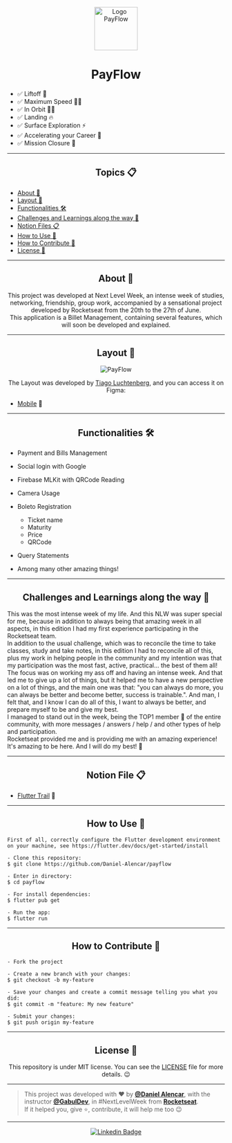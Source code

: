 <p align="center">
      <img src="https://user-images.githubusercontent.com/59374587/122830149-4f3dc700-d2be-11eb-9fe2-316561d10772.png" width="100" alt="Logo PayFlow"/>
</p>

<h1 align="center">PayFlow</h1>

- ✅ Liftoff 💪
- ✅ Maximum Speed 🏃‍♂️
- ✅ In Orbit 👨‍🚀 
- ✅ Landing 🔥
- ✅ Surface Exploration ⚡
- ✅ Accelerating your Career 🚀
- ✅ Mission Closure 💜

---

<h2 align="center">Topics 📋</h2>

   <p>
   
   - [About 📖](#about-)
   - [Layout 🎨](#layout-)
   - [Functionalities 🛠️](#functionalities-%EF%B8%8F)
   - [Challenges and Learnings along the way 🤯](#challenges-and-learnings-along-the-way-)
   - [Notion Files 📋](#notion-file-)
   - [How to Use 🤔](#how-to-use-)
   - [How to Contribute 💪](#how-to-contribute-)
   - [License 📝](#license-)

   </p>

---

<h2 align="center">About 📖</h2>

<p align="center">
    This project was developed at Next Level Week, an intense week of studies, networking, friendship, group work, accompanied by a sensational project developed by Rocketseat from the 20th to the 27th of June.<br>
    This application is a Billet Management, containing several features, which will soon be developed and explained.<br>
</p>

---

<h2 align="center">Layout 🎨</h2>

   <p align="center">
      <img alt="PayFlow" title="PayFlow" src="https://user-images.githubusercontent.com/59374587/122856653-86779c80-d2ed-11eb-8927-8c5433dc37d3.png" />
   </p>

   <p align="center">
      The Layout was developed by <a href="https://instagram.com/tiagoluchtenberg">Tiago Luchtenberg</a>, and you can access it on Figma:
   
   - <a href="https://www.figma.com/file/kLK7FYnWKMoN68sQXcSniu/PayFlow">Mobile</a> 📱
   </p>

---   

<h2 align="center">Functionalities 🛠️</h2>

   <p>
   
- Payment and Bills Management
- Social login with Google
- Firebase MLKit with QRCode Reading
- Camera Usage
- Boleto Registration
   - Ticket name
   - Maturity
   - Price
   - QRCode
- Query Statements
- Among many other amazing things!

   </p>

---

<h2 align="center">Challenges and Learnings along the way 🤯</h2>

   <p>
   This was the most intense week of my life. And this NLW was super special for me, because in addition to always being that amazing week in all aspects, in this edition I had my first experience participating in the Rocketseat team. <br>
   In addition to the usual challenge, which was to reconcile the time to take classes, study and take notes, in this edition I had to reconcile all of this, plus my work in helping people in the community and my intention was that my participation was the most fast, active, practical... the best of them all!<br>
   The focus was on working my ass off and having an intense week. And that led me to give up a lot of things, but it helped me to have a new perspective on a lot of things, and the main one was that: "you can always do more, you can always be better and become better, success is trainable.". And man, I felt that, and I know I can do all of this, I want to always be better, and prepare myself to be and give my best. <br>
   I managed to stand out in the week, being the TOP1 member 🥇 of the entire community, with more messages / answers / help / and other types of help and participation.<br>
   Rocketseat provided me and is providing me with an amazing experience! It's amazing to be here. And I will do my best! 💜
   </p>

---

<h2 align="center">Notion File 📋</h2>

- [Flutter Trail](https://www.notion.so/NLW-Together-Conte-dos-complementares-ae22125e899549efb2d4e360b5ee5ca3) 🚀

---

<h2 align="center">How to Use 🤔</h2>

   ```
   First of all, correctly configure the Flutter development environment on your machine, see https://flutter.dev/docs/get-started/install
   
   - Clone this repository:
   $ git clone https://github.com/Daniel-Alencar/payflow

   - Enter in directory:
   $ cd payflow

   - For install dependencies:
   $ flutter pub get

   - Run the app: 
   $ flutter run
   ```

---

<h2 align="center">How to Contribute 💪</h2>

   ```
   - Fork the project 

   - Create a new branch with your changes:
   $ git checkout -b my-feature

   - Save your changes and create a commit message telling you what you did:
   $ git commit -m "feature: My new feature"

   - Submit your changes:
   $ git push origin my-feature
   ```

---

<h2 align="center">License 📝</h2>

<p align="center">
   This repository is under MIT license. You can see the <a href="https://github.com/Daniel-Alencar/payflow/blob/master/LICENSE">LICENSE</a> file for more details. 😉
</p>

   ---

   >This project was developed with ❤️ by **[@Daniel Alencar](https://www.linkedin.com/in/daniel746/)**, with the instructor **[@GabulDev](https://www.linkedin.com/in/gabuldev/)**, in #NextLevelWeek from **[Rocketseat](https://rocketseat.com.br/)**.<br>
   If it helped you, give ⭐, contribute, it will help me too 😉

---

   <div align="center">

   [![Linkedin Badge](https://img.shields.io/badge/-Daniel%20Alencar-292929?style=flat-square&logo=Linkedin&logoColor=white&link=https://www.linkedin.com/in/daniel746/)](https://www.linkedin.com/in/daniel746/)

   </div>
